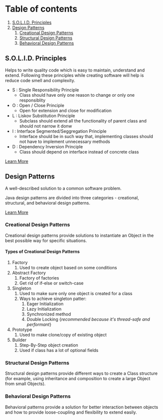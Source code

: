 # Table of contents
1. [S.O.L.I.D. Principles](#paragraph1)
2. [Design Patterns](#paragraph2)
    1. [Creational Design Patterns](#subparagraph1)
    2. [Structural Design Patterns](#subparagraph2)
    3. [Behavioral Design Patterns](#subparagraph3)

## S.O.L.I.D. Principles<a name="paragraph1"></a>
Helps to write quality code which is easy to maintain, understand and extend. Following these principles while creating software will help is reduce code smell and complexity.

- S : Single Responsibility Principle
  - Class should have only one reason to change or only one responsiblity
- O : Open / Close Principle
  - Open for extension and close for modification
- L : Liskov Substitution Principle
  - Subclass should extend all the functionality of parent class and should not narrow it donw
- I : Interface Segmented/Seggregation Principle
  - Interface should be in such way that, implementing classes should not have to implement unnecessary methods
- D : Dependency Inversion Principle
  - Class should depend on interface instead of concrete class
  
[Learn More](https://www.digitalocean.com/community/conceptual-articles/s-o-l-i-d-the-first-five-principles-of-object-oriented-design)

## Design Patterns<a name="paragraph2"></a>
A well-described solution to a common software problem.

Java design patterns are divided into three categories - creational, structural, and behavioral design patterns.

[Learn More](https://www.digitalocean.com/community/tutorials/java-design-patterns-example-tutorial)

### Creational Design Patterns<a name="subparagraph1"></a>
Creational design patterns provide solutions to instantiate an Object in the best possible way for specific situations.

#### Types of Creational Design Patterns

1. Factory
    1. Used to create object based on some conditions
2. Abstract Factory
    1. Factory of factories
    2. Get rid of if-else or switch-case
3. Singleton
    1. Used to make sure only one object is created for a class
    2. Ways to achieve singleton patter:
       1. Eager Initialization
       2. Lazy Initialization
       3. Synchronized method
       4. Double Locking {*recommended because it's thread-safe and performant*}
4. Prototype
    1. Used to make clone/copy of existing object
5. Builder
    1. Step-By-Step object creation
    2. Used if class has a lot of optional fields

### Structural Design Patterns<a name="subparagraph2"></a>
Structural design patterns provide different ways to create a Class structure (for example, using inheritance and composition to create a large Object from small Objects).

### Behavioral Design Patterns<a name="subparagraph3"></a>
Behavioral patterns provide a solution for better interaction between objects and how to provide loose-coupling and flexibility to extend easily.

